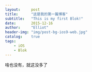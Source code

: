 ```yaml
---
layout:     post
title:      "这是我的第一篇博客"
subtitle:   "This is my first Blok!"
date:       2015-12-16
author:     "Elliot"
header-img: "img/post-bg-ios9-web.jpg"
catalog:    true
tags:
    - iOS
    - Blok
---
```


啥也没有，就这没多了
